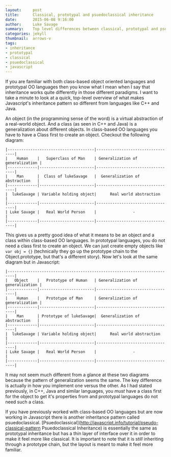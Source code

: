 ```yaml
---
layout:     post
title:      Classical, prototypal and psuedoclassical inheritance
date:       2015-06-08 9:16:00
author:     Luke Savage
summary:    Top level differences between classical, prototypal and psuedoclassical inheritance
categories: jekyll
thumbnail:  arrows-v
tags:
- inheritance
- prototypal
- classical
- psuedoclassical
- javascript
---
```


If you are familiar with both class-based object oriented languages and prototypal OO languages then you know what I mean when I say that inheritance
works quite differently in those different paradigms. I want to take a minute to look at a quick, top-level overview of what makes Javascript's
inheritance pattern so different from languages like C++ and Java.

An object (in the programming sense of the word) is a virtual abstraction of a real-world object. And a class (as seen in C++ and Java) is a generalization about different objects. In class-based OO languages you have to have a Class first to create an object. Checkout the following diagram:

```
|--------------------------------------|----------------------------------|
|    Human    |   Superclass of Man    | Generalization of generalization |
|-------------|------------------------|----------------------------------|
|    Man      |  Class of lukeSavage   |  Generalization of abstraction   |
|-------------|------------------------|----------------------------------|
|  lukeSavage | Variable holding object|      Real world abstraction      |
|-------------|------------------------|----------------------------------|
| Luke Savage |   Real World Person    |                -                 |
|-------------|------------------------|----------------------------------|
```

This gives us a pretty good idea of what it means to be an object and a class within class-based OO languages. In prototypal languages, you do not need a class first to create an object. We can just create empty objects like `var obj = {}` (technically they go up the prototype chain to the Object.prototype, but that's a different story). Now let's look at the same diagram but in Javascript:

```
|-------------------------------------------------------------------------|
|   Object    |   Prototype of Human   | Generalization of generalization |
|-------------|------------------------|----------------------------------|
|    Human    |   Prototype of Man     | Generalization of generalization |
|-------------|------------------------|----------------------------------|
|    Man      | Prototype of lukeSavage|  Generalization of abstraction   |
|-------------|------------------------|----------------------------------|
|  lukeSavage | Variable holding object|      Real world abstraction      |
|-------------|------------------------|----------------------------------|
| Luke Savage |   Real World Person    |                -                 |
|-------------|------------------------|----------------------------------|
```

It may not seem much different from a glance at these two diagrams because the pattern of generalization seems the same. The key difference is actually in how you implement one versus the other. As I had stated previously, in C++, Java and similar languages, you _must_ have a class first for the object to get it's properties from and prototypal languages do not need such a class.

If you have previously worked with class-based OO languages but are now working in Javascript there is another inheritance pattern called psuedoclassical. [Psuedoclassical](http://javascript.info/tutorial/pseudo-classical-pattern Psuedoclassical Inheritance) is essentially the same as prototypal inheritance but has a thin layer of interface over it in order to make it feel more like classical. It is important to note that it is _still_ inheriting through a prototype chain, but the layout is meant to make it feel more familiar.